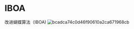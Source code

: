 # IBOA
改进蝴蝶算法（IBOA)
![bcadca74c0d46f90610a2ca671968cb](https://github.com/VG-TechCenter/IBOA/assets/109327979/fbb34487-bbfe-4458-bde0-4c7a65ff46a7)
